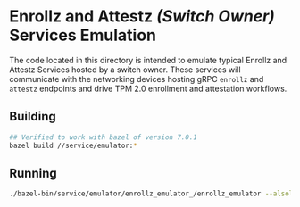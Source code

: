# Enrollz and Attestz *(Switch Owner)* Services Emulation

The code located in this directory is intended to emulate typical Enrollz
and Attestz Services hosted by a switch owner. These services will
communicate with the networking devices hosting gRPC `enrollz` and
`attestz` endpoints and drive TPM 2.0 enrollment and attestation workflows.

## Building

``` bash
## Verified to work with bazel of version 7.0.1
bazel build //service/emulator:*
```

## Running

``` bash
./bazel-bin/service/emulator/enrollz_emulator_/enrollz_emulator --alsologtostderr
```
